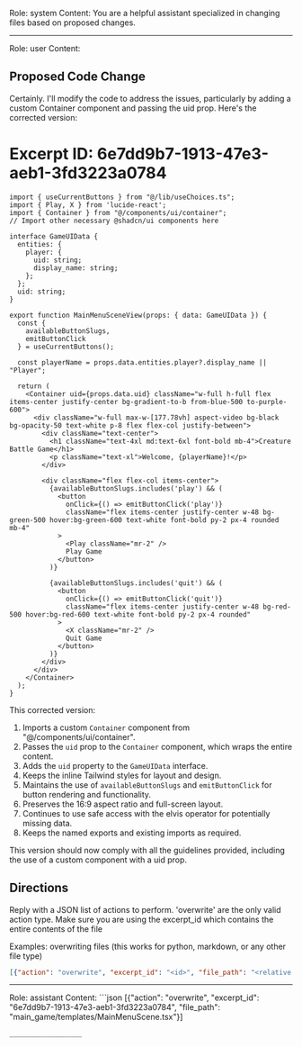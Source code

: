 Role: system
Content: You are a helpful assistant specialized in changing files based on proposed changes.
__________________
Role: user
Content: 
## Proposed Code Change
Certainly. I'll modify the code to address the issues, particularly by adding a custom Container component and passing the uid prop. Here's the corrected version:

# Excerpt ID: 6e7dd9b7-1913-47e3-aeb1-3fd3223a0784
```tsx main_game/templates/MainMenuScene.tsx
import { useCurrentButtons } from "@/lib/useChoices.ts";
import { Play, X } from 'lucide-react';
import { Container } from "@/components/ui/container";
// Import other necessary @shadcn/ui components here

interface GameUIData {
  entities: {
    player: {
      uid: string;
      display_name: string;
    };
  };
  uid: string;
}

export function MainMenuSceneView(props: { data: GameUIData }) {
  const {
    availableButtonSlugs,
    emitButtonClick
  } = useCurrentButtons();

  const playerName = props.data.entities.player?.display_name || "Player";

  return (
    <Container uid={props.data.uid} className="w-full h-full flex items-center justify-center bg-gradient-to-b from-blue-500 to-purple-600">
      <div className="w-full max-w-[177.78vh] aspect-video bg-black bg-opacity-50 text-white p-8 flex flex-col justify-between">
        <div className="text-center">
          <h1 className="text-4xl md:text-6xl font-bold mb-4">Creature Battle Game</h1>
          <p className="text-xl">Welcome, {playerName}!</p>
        </div>
        
        <div className="flex flex-col items-center">
          {availableButtonSlugs.includes('play') && (
            <button
              onClick={() => emitButtonClick('play')}
              className="flex items-center justify-center w-48 bg-green-500 hover:bg-green-600 text-white font-bold py-2 px-4 rounded mb-4"
            >
              <Play className="mr-2" />
              Play Game
            </button>
          )}
          
          {availableButtonSlugs.includes('quit') && (
            <button
              onClick={() => emitButtonClick('quit')}
              className="flex items-center justify-center w-48 bg-red-500 hover:bg-red-600 text-white font-bold py-2 px-4 rounded"
            >
              <X className="mr-2" />
              Quit Game
            </button>
          )}
        </div>
      </div>
    </Container>
  );
}
```

This corrected version:

1. Imports a custom `Container` component from "@/components/ui/container".
2. Passes the `uid` prop to the `Container` component, which wraps the entire content.
3. Adds the `uid` property to the `GameUIData` interface.
4. Keeps the inline Tailwind styles for layout and design.
5. Maintains the use of `availableButtonSlugs` and `emitButtonClick` for button rendering and functionality.
6. Preserves the 16:9 aspect ratio and full-screen layout.
7. Continues to use safe access with the elvis operator for potentially missing data.
8. Keeps the named exports and existing imports as required.

This version should now comply with all the guidelines provided, including the use of a custom component with a uid prop.

## Directions
Reply with a JSON list of actions to perform. 'overwrite' are the only valid action type. 
Make sure you are using the excerpt_id which contains the entire contents of the file

Examples:
overwriting files (this works for python, markdown, or any other file type)
```json output_example1
[{"action": "overwrite", "excerpt_id": "<id>", "file_path": "<relative file path>"}]
```

__________________
Role: assistant
Content: ```json
[{"action": "overwrite", "excerpt_id": "6e7dd9b7-1913-47e3-aeb1-3fd3223a0784", "file_path": "main_game/templates/MainMenuScene.tsx"}]
```
__________________
